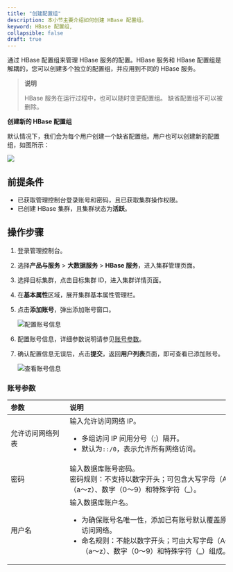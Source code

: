 ```yaml
---
title: "创建配置组"
description: 本小节主要介绍如何创建 HBase 配置组。 
keyword: HBase 配置组,
collapsible: false
draft: true
---
```



通过 HBase 配置组来管理 HBase 服务的配置。HBase 服务和 HBase 配置组是解耦的，您可以创建多个独立的配置组，并应用到不同的 HBase 服务。

> **说明**
> 
> HBase 服务在运行过程中，也可以随时变更配置组。
> 缺省配置组不可以被删除。

**创建新的 HBase 配置组**

默认情况下，我们会为每个用户创建一个缺省配置组。用户也可以创建新的配置组，如图所示：

![](../../_images/create_hbase_parameter_group.png)


## 前提条件

- 已获取管理控制台登录账号和密码，且已获取集群操作权限。
- 已创建 HBase 集群，且集群状态为**活跃**。

## 操作步骤

1. 登录管理控制台。
2. 选择**产品与服务** > **大数据服务** > **HBase 服务**，进入集群管理页面。
3. 选择目标集群，点击目标集群 ID，进入集群详情页面。
4. 在**基本属性**区域，展开集群基本属性管理栏。
5. 点击**添加账号**，弹出添加账号窗口。
   
   ![配置账号信息](../../../_images/set_user_info.png)

6. 配置账号信息，详细参数说明请参见[账号参数](#账号参数)。

7. 确认配置信息无误后，点击**提交**，返回**用户列表**页面，即可查看已添加账号。

   ![查看账号信息](../../../_images/check_user.png)

### 账号参数

|  <span style="display:inline-block;width:120px">参数</span> | <span style="display:inline-block;width:480px">说明</span>  |
|:--- |:--- |
| 允许访问网络列表| 输入允许访问网络 IP。<ul><li>多组访问 IP 间用分号（;）隔开。 </li><li>默认为`::/0`，表示允许所有网络访问。</li></ul>|
| 密码 |  输入数据库账号密码。<br>密码规则：不支持以数字开头；可包含大写字母（A～Z)、小写字母（a～z）、数字（0～9）和特殊字符（_）。</br> |
| 用户名 |  输入数据库账户名。<ul><li>为确保账号名唯一性，添加已有账号默认覆盖原账号密码和允许访问网络。</li><li>命名规则：不能以数字开头；可由大写字母（A～Z)、小写字母（a～z）、数字（0～9）和特殊字符（_）组成。</li></ul> |
